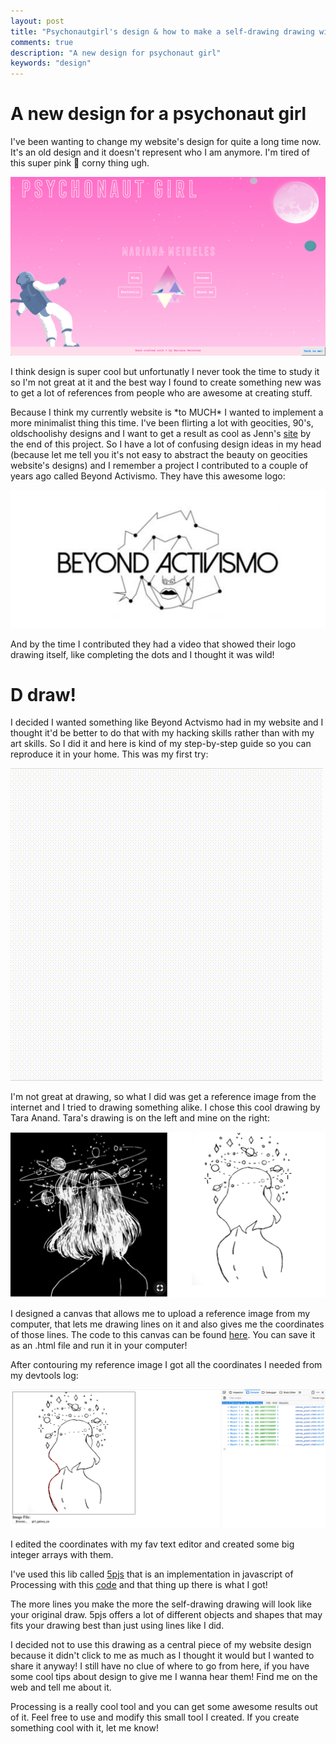 ```yaml
---
layout: post
title: "Psychonautgirl's design & how to make a self-drawing drawing with processing"
comments: true
description: "A new design for psychonaut girl"
keywords: "design"
---
```


# A new design for a psychonaut girl

I've been wanting to change my website's design for quite a long time now. It's an old design and it doesn't represent who I am anymore.
I'm tired of this super pink 🌟 corny thing ugh.

![psychonaut](/assets/blog/psychonaut.png)

I think design is super cool but unfortunatly I never took the time to study it so I'm not great at it and the best way I found to create something new was to get a lot of references from people who are awesome at creating stuff.

 Because I think my currently website is \*to MUCH\* I wanted to implement a more minimalist thing this time. I've been flirting a lot with geocities, 90's, oldschoolishy designs and I want to get a result as cool as Jenn's [site](http://jennmoney.biz/) by the end of this project. So I have a lot of confusing design ideas in my head (because let me tell you it's not easy to abstract the beauty on geocities website's designs) and I remember a project I contributed to a couple of years ago called Beyond Activismo. They have this awesome logo:

![beyond_actvismo_logo](/assets/blog/beyond_logo.png)

And by the time I contributed they had a video that showed their logo drawing itself, like completing the dots and I thought it was wild!

# D draw!

I decided I wanted something like Beyond Actvismo had in my website and I thought it'd be better to do that with my hacking skills rather than with my art skills. So I did it and here is kind of my step-by-step guide so you can reproduce it in your home. This was my first try:

![girl](/assets/blog/girl.gif)

I'm not great at drawing, so what I did was get a reference image from the internet and I tried to drawing something alike. I chose this cool drawing by Tara Anand. Tara's drawing is on the left and mine on the right:

![comparing_girls](/assets/blog/comparing_girls.png)

I designed a canvas that allows me to upload a reference image from my computer, that lets me drawing lines on it and also gives me the coordinates of those lines. The code to this canvas can be found [here](https://gist.github.com/marimeireles/ff03c44321b4e891f3e0c0a6ca9984f7). You can save it as an .html file and run it in your computer!

After contouring my reference image I got all the coordinates I needed from my devtools log:

![coords.png](/assets/blog/coords.png)

I edited the coordinates with my fav text editor and created some big integer arrays with them.

I've used this lib called [5pjs](https://p5js.org) that is an implementation in javascript of Processing with this [code](https://gist.github.com/marimeireles/37b104e1fcf6b0ad9c65a08087fdf182) and that thing up there is what I got!

The more lines you make the more the self-drawing drawing will look like your original draw. 5pjs offers a lot of different objects and shapes that may fits your drawing best than just using lines like I did.

I decided not to use this drawing as a central piece of my website design because it didn't click to me as much as I thought it would but I wanted to share it anyway! I still have no clue of where to go from here, if you have some cool tips about design to give me I wanna hear them! Find me on the web and tell me about it.

Processing is a really cool tool and you can get some awesome results out of it. Feel free to use and modify this small tool I created. If you create something cool with it, let me know!


